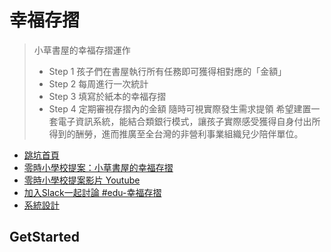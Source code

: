 # 幸福存摺

> 小草書屋的幸福存摺運作
> - Step 1 孩子們在書屋執行所有任務即可獲得相對應的「金額」
> - Step 2 每周進行一次統計
> - Step 3 填寫於紙本的幸福存摺
> - Step 4 定期審視存摺內的金額 隨時可視實際發生需求提領
> 希望建置一套電子資訊系統，能結合類銀行模式，讓孩子實際感受獲得自身付出所得到的酬勞，進而推廣至全台灣的非營利事業組織兒少陪伴單位。

- [跳坑首頁](https://g0v.hackmd.io/hYxXZzK0TW6S6cD2mpSWdQ)
- [零時小學校提案：小草書屋的幸福存摺](https://g0v.hackmd.io/isRy-pOZQ2Kihcynk76NYQ?both)
- [零時小學校提案影片 Youtube](https://www.youtube.com/watch?v=GG0jMVxhxWM&t=9910s)
- [加入Slack一起討論 #edu-幸福存摺](https://join.slack.com/share/zt-f64325zp-vOAnaPHGu49Cfj_wjWPLiQ)
- [系統設計](https://g0v.hackmd.io/3PktZ7w-Rkua5SS8k38uUA)

## GetStarted
